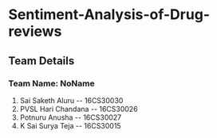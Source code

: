 # Sentiment-Analysis-of-Drug-reviews

## Team Details

### Team Name: NoName
1. Sai Saketh Aluru -- 16CS30030
2. PVSL Hari Chandana  -- 16CS30026
3. Potnuru Anusha -- 16CS30027
4. K Sai Surya Teja -- 16CS30015

